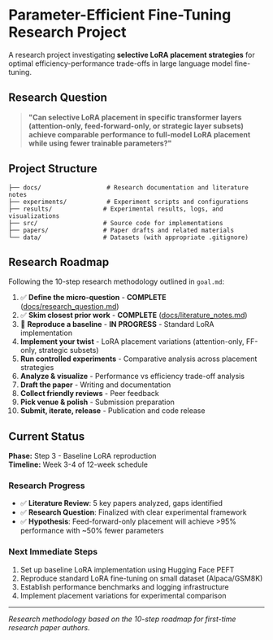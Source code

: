 # Parameter-Efficient Fine-Tuning Research Project

A research project investigating **selective LoRA placement strategies** for optimal efficiency-performance trade-offs in large language model fine-tuning.

## Research Question

> **"Can selective LoRA placement in specific transformer layers (attention-only, feed-forward-only, or strategic layer subsets) achieve comparable performance to full-model LoRA placement while using fewer trainable parameters?"**

## Project Structure

```
├── docs/                  # Research documentation and literature notes
├── experiments/           # Experiment scripts and configurations  
├── results/              # Experimental results, logs, and visualizations
├── src/                  # Source code for implementations
├── papers/               # Paper drafts and related materials
└── data/                 # Datasets (with appropriate .gitignore)
```

## Research Roadmap

Following the 10-step research methodology outlined in `goal.md`:

1. ✅ **Define the micro-question** - **COMPLETE** ([docs/research_question.md](docs/research_question.md))
2. ✅ **Skim closest prior work** - **COMPLETE** ([docs/literature_notes.md](docs/literature_notes.md))
3. 🔄 **Reproduce a baseline** - **IN PROGRESS** - Standard LoRA implementation
4. **Implement your twist** - LoRA placement variations (attention-only, FF-only, strategic subsets)
5. **Run controlled experiments** - Comparative analysis across placement strategies
6. **Analyze & visualize** - Performance vs efficiency trade-off analysis
7. **Draft the paper** - Writing and documentation
8. **Collect friendly reviews** - Peer feedback
9. **Pick venue & polish** - Submission preparation
10. **Submit, iterate, release** - Publication and code release

## Current Status

**Phase:** Step 3 - Baseline LoRA reproduction  
**Timeline:** Week 3-4 of 12-week schedule

### Research Progress
- ✅ **Literature Review**: 5 key papers analyzed, gaps identified
- ✅ **Research Question**: Finalized with clear experimental framework
- ✅ **Hypothesis**: Feed-forward-only placement will achieve >95% performance with ~50% fewer parameters

### Next Immediate Steps
1. Set up baseline LoRA implementation using Hugging Face PEFT
2. Reproduce standard LoRA fine-tuning on small dataset (Alpaca/GSM8K)  
3. Establish performance benchmarks and logging infrastructure
4. Implement placement variations for experimental comparison

---

*Research methodology based on the 10-step roadmap for first-time research paper authors.*
